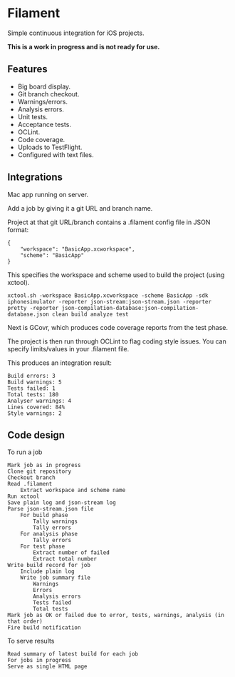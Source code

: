 # Filament

Simple continuous integration for iOS projects.

**This is a work in progress and is not ready for use.**

## Features

* Big board display.
* Git branch checkout.
* Warnings/errors.
* Analysis errors.
* Unit tests.
* Acceptance tests.
* OCLint.
* Code coverage.
* Uploads to TestFlight.
* Configured with text files.

## Integrations

Mac app running on server.

Add a job by giving it a git URL and branch name.

Project at that git URL/branch contains a .filament config file in JSON format:

	{
		"workspace": "BasicApp.xcworkspace",
		"scheme": "BasicApp"
	}

This specifies the workspace and scheme used to build the project (using xctool).

	xctool.sh -workspace BasicApp.xcworkspace -scheme BasicApp -sdk iphonesimulator -reporter json-stream:json-stream.json -reporter pretty -reporter json-compilation-database:json-compilation-database.json clean build analyze test

Next is GCovr, which produces code coverage reports from the test phase.

The project is then run through OCLint to flag coding style issues. You can specify limits/values in your .filament file.

This produces an integration result:

	Build errors: 3
	Build warnings: 5
	Tests failed: 1
	Total tests: 180
	Analyser warnings: 4
	Lines covered: 84%
	Style warnings: 2

## Code design

To run a job

	Mark job as in progress
	Clone git repository
	Checkout branch
	Read .filament
		Extract workspace and scheme name
	Run xctool
	Save plain log and json-stream log
	Parse json-stream.json file
		For build phase
			Tally warnings
			Tally errors
		For analysis phase
			Tally errors
		For test phase
			Extract number of failed
			Extract total number
	Write build record for job
		Include plain log
		Write job summary file
			Warnings
			Errors
			Analysis errors
			Tests failed
			Total tests
	Mark job as OK or failed due to error, tests, warnings, analysis (in that order)
	Fire build notification

To serve results

	Read summary of latest build for each job
	For jobs in progress
	Serve as single HTML page
